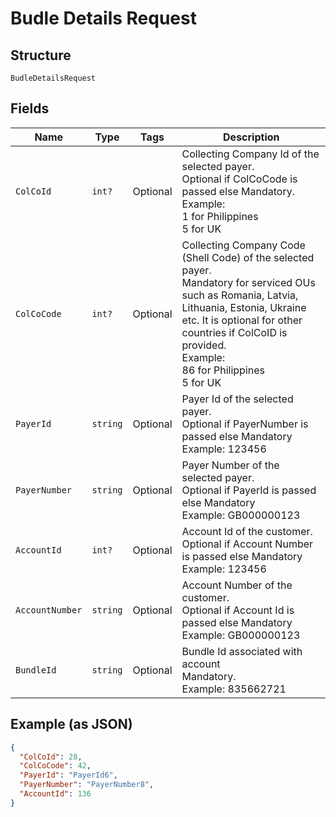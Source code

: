 
# Budle Details Request

## Structure

`BudleDetailsRequest`

## Fields

| Name | Type | Tags | Description |
|  --- | --- | --- | --- |
| `ColCoId` | `int?` | Optional | Collecting Company Id  of the selected payer.<br>Optional if ColCoCode is passed else Mandatory.<br>Example:<br>1 for Philippines<br>5 for UK |
| `ColCoCode` | `int?` | Optional | Collecting Company Code (Shell Code) of the selected payer.<br>Mandatory for serviced OUs such as Romania, Latvia, Lithuania, Estonia, Ukraine etc. It is optional for other countries if ColCoID is provided.<br>Example:<br>86 for Philippines<br>5 for UK |
| `PayerId` | `string` | Optional | Payer Id of the selected payer.<br>Optional if PayerNumber is passed else Mandatory<br>Example: 123456 |
| `PayerNumber` | `string` | Optional | Payer Number of the selected payer.<br>Optional if PayerId is passed else Mandatory<br>Example: GB000000123 |
| `AccountId` | `int?` | Optional | Account Id of the customer.<br>Optional if Account Number is passed else Mandatory<br>Example: 123456 |
| `AccountNumber` | `string` | Optional | Account Number of the customer.<br>Optional if Account Id is passed else Mandatory<br>Example: GB000000123 |
| `BundleId` | `string` | Optional | Bundle Id associated with account<br>Mandatory.<br>Example: 835662721 |

## Example (as JSON)

```json
{
  "ColCoId": 28,
  "ColCoCode": 42,
  "PayerId": "PayerId6",
  "PayerNumber": "PayerNumber8",
  "AccountId": 136
}
```

